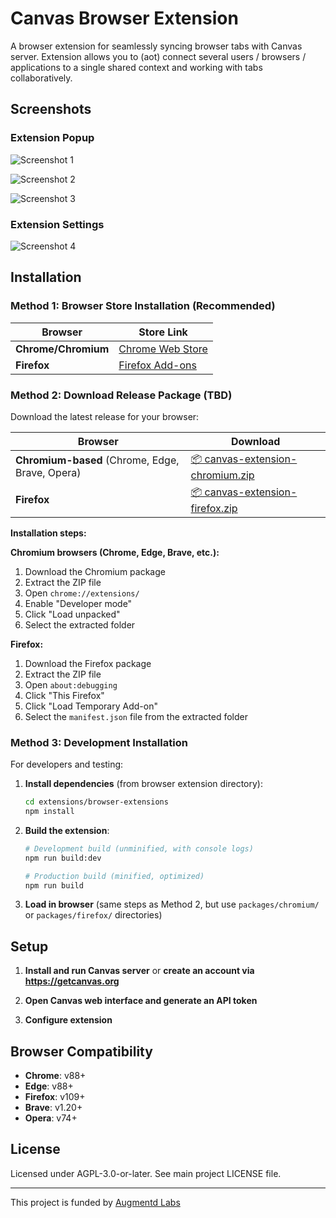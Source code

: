 # Canvas Browser Extension

A browser extension for seamlessly syncing browser tabs with Canvas server. Extension allows you to (aot) connect several users / browsers / applications to a single shared context and working with tabs collaboratively.

## Screenshots

### Extension Popup

![Screenshot 1](assets/screenshots/screenshot1.png)

![Screenshot 2](assets/screenshots/screenshot2.png)

![Screenshot 3](assets/screenshots/screenshot3.png)

### Extension Settings

![Screenshot 4](assets/screenshots/screenshot4.png)

## Installation

### Method 1: Browser Store Installation (Recommended)

| Browser | Store Link |
|---------|------------|
| **Chrome/Chromium** | [Chrome Web Store](https://chromewebstore.google.com/detail/nddefgjgkhcpmgpipifjacmoinoncdgl) |
| **Firefox** | [Firefox Add-ons](https://addons.mozilla.org/en-US/firefox/addon/canvas-browser-extension) |


### Method 2: Download Release Package (TBD)

Download the latest release for your browser:

| Browser | Download |
|---------|----------|
| **Chromium-based** (Chrome, Edge, Brave, Opera) | [📦 canvas-extension-chromium.zip](https://github.com/canvas-ai/canvas-browser-extensions/releases/latest) |
| **Firefox** | [📦 canvas-extension-firefox.zip](https://github.com/canvas-ai/canvas-browser-extensions/releases/latest) |

**Installation steps:**

**Chromium browsers (Chrome, Edge, Brave, etc.):**
1. Download the Chromium package
2. Extract the ZIP file
3. Open `chrome://extensions/`
4. Enable "Developer mode"
5. Click "Load unpacked"
6. Select the extracted folder

**Firefox:**
1. Download the Firefox package
2. Extract the ZIP file
3. Open `about:debugging`
4. Click "This Firefox"
5. Click "Load Temporary Add-on"
6. Select the `manifest.json` file from the extracted folder

### Method 3: Development Installation

For developers and testing:

1. **Install dependencies** (from browser extension directory):
   ```bash
   cd extensions/browser-extensions
   npm install
   ```

2. **Build the extension**:
   ```bash
   # Development build (unminified, with console logs)
   npm run build:dev
   
   # Production build (minified, optimized)
   npm run build
   ```

3. **Load in browser** (same steps as Method 2, but use `packages/chromium/` or `packages/firefox/` directories)

## Setup

1. **Install and run Canvas server** or **create an account via https://getcanvas.org**

2. **Open Canvas web interface and generate an API token**

3. **Configure extension**

## Browser Compatibility

- **Chrome**: v88+
- **Edge**: v88+
- **Firefox**: v109+
- **Brave**: v1.20+
- **Opera**: v74+

## License

Licensed under AGPL-3.0-or-later. See main project LICENSE file.

---
This project is funded by [Augmentd Labs](https://augmentd.eu/en/labs)
